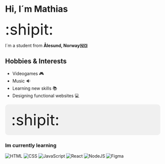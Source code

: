 <h1>Hi, I´m Mathias </h1> 

  <span style="font-size: 50px;">:shipit:</span>  

 <p>I´m a student from <b>Ålesund, Norway🇳🇴</b></p>
 <h2>Hobbies & Interests</h2>
 <ul>
  <li>Videogames 🎮</li>
  <li>Music 🔉</li>
  <li>Learning new skills 📚</li>
  <li>Designing functional websites 💻</li>
 </ul>
 <div style="font-size: 50px; background-color: #f0f0f0; padding: 20px; border-radius: 10px;">
  :shipit:
</div>
<h3>Im currently learning</h3>
<p>
  <img alt="HTML" src="https://img.shields.io/badge/HTML-E34F26?style=flat-square&logo=html5&logoColor=white" />
   <img alt="CSS" src="https://img.shields.io/badge/CSS-663399?style=flat-square&logo=css&logoColor=white" />
      <img alt="JavaScript" src="https://img.shields.io/badge/JavaScript-F7DF1E?style=flat-square&logo=javascript&logoColor=black" />
         <img alt="React" src="https://img.shields.io/badge/React-61DAFB?style=flat-square&logo=react&logoColor=black" />
           <img alt="NodeJS" src="https://img.shields.io/badge/Node.JS-5FA04E?style=flat-square&logo=nodedotjs&logoColor=white" />
            <img alt="Figma" src="https://img.shields.io/badge/Figma-F24E1E?style=flat-square&logo=figma&logoColor=white" />
</p>


